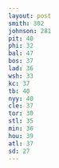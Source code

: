 ```yaml
---
layout: post
smith: 302
johnson: 281
pit: 40
phi: 32
bal: 47
bos: 37
lad: 36
wsh: 33
kc: 37
tb: 40
nyy: 40
cle: 37
tor: 30
stl: 35
min: 36
hou: 39
atl: 37
sd: 27
---
```

